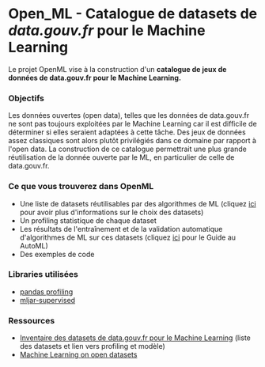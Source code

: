 # Open_ML - Catalogue de datasets de *data.gouv.fr* pour le Machine Learning

Le projet OpenML vise à la construction d'un **catalogue de jeux de données de data.gouv.fr pour le Machine Learning.**

### Objectifs

 Les données ouvertes (open data), telles que les données de data.gouv.fr ne sont pas toujours exploitées par le Machine Learning car il est difficile de déterminer si elles seraient adaptées à cette tâche. Des jeux de données assez classiques sont alors plutôt privilégiés dans ce domaine par rapport à l'open data. La construction de ce catalogue permettrait une plus grande réutilisation de la donnée ouverte par le ML, en particulier de celle de data.gouv.fr.
 
 
 ### Ce que vous trouverez dans OpenML
 
 - Une liste de datasets réutilisables par des algorithmes de ML (cliquez [ici](https://github.com/giuliasantarsieri/openml_testing/blob/main/explain_automodels/Choix%20des%20jeux%20de%20donn%C3%A9es%20pour%20le%20Machine%20Learning.md) pour avoir plus d'informations sur le choix des datasets)
 - Un profiling statistique de chaque dataset
 - Les résultats de l'entraînement et de la validation automatique d'algorithmes de ML sur ces datasets (cliquez [ici](https://github.com/giuliasantarsieri/openml_testing/blob/main/explain_automodels/Guide%20au%20AutoML%20Leaderboard%20report.md) pour le Guide au AutoML)
 - Des exemples de code
 
 
 ### Libraries utilisées
 
 - [pandas profiling](https://pandas-profiling.github.io/pandas-profiling/docs/master/rtd/)
 - [mljar-supervised](https://supervised.mljar.com/)
 
 ### Ressources
 - [Inventaire des datasets de data.gouv.fr pour le Machine Learning](https://pad.incubateur.net/vUkeOagxSCWVMpaW9pz_nQ#) (liste des datasets et lien vers profiling et modèle)
 - [Machine Learning on open datasets](https://drive.google.com/file/d/1CvEA7XWx4VJxukM9eh_c2FnHyOK7bM3U/view?usp=sharing)
